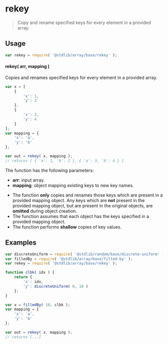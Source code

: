 <!--

@license Apache-2.0

Copyright (c) 2025 The Stdlib Authors.

Licensed under the Apache License, Version 2.0 (the "License");
you may not use this file except in compliance with the License.
You may obtain a copy of the License at

   http://www.apache.org/licenses/LICENSE-2.0

Unless required by applicable law or agreed to in writing, software
distributed under the License is distributed on an "AS IS" BASIS,
WITHOUT WARRANTIES OR CONDITIONS OF ANY KIND, either express or implied.
See the License for the specific language governing permissions and
limitations under the License.

-->

# rekey

> Copy and rename specified keys for every element in a provided array.

<section class="usage">

## Usage

```javascript
var rekey = require( '@stdlib/array/base/rekey' );
```

#### rekey( arr, mapping )

Copies and renames specified keys for every element in a provided array.

```javascript
var x = [
    {
        'x': 1,
        'y': 2
    },
    {
        'x': 3,
        'y': 4
    }
];
var mapping = {
    'x': 'a',
    'y': 'b'
};

var out = rekey( x, mapping );
// returns [ { 'a': 1, 'b': 2 }, { 'a': 3, 'b': 4 } ]
```

The function has the following parameters:

-   **arr**: input array.
-   **mapping**: object mapping existing keys to new key names.

</section>

<!-- /.usage -->

<section class="notes">

-   The function **only** copies and renames those keys which are present in a provided mapping object. Any keys which are **not** present in the provided mapping object, but are present in the original objects, are **omitted** during object creation.
-   The function assumes that each object has the keys specified in a provided mapping object.
-   The function performs **shallow** copies of key values.

</section>

<!-- /.notes -->

<section class="examples">

## Examples

<!-- eslint no-undef: "error" -->

```javascript
var discreteUniform = require( '@stdlib/random/base/discrete-uniform' );
var filledBy = require( '@stdlib/array/base/filled-by' );
var rekey = require( '@stdlib/array/base/rekey' );

function clbk( idx ) {
    return {
        'x': idx,
        'y': discreteUniform( 0, 10 )
    };
}

var x = filledBy( 10, clbk );
var mapping = {
    'x': 'a',
    'y': 'b'
};

var out = rekey( x, mapping );
// returns [...]
```

</section>

<!-- /.examples -->

<!-- Section for related `stdlib` packages. Do not manually edit this section, as it is automatically populated. -->

<section class="related">

</section>

<!-- /.related -->

<!-- Section for all links. Make sure to keep an empty line after the `section` element and another before the `/section` close. -->

<section class="links">

</section>

<!-- /.links -->
